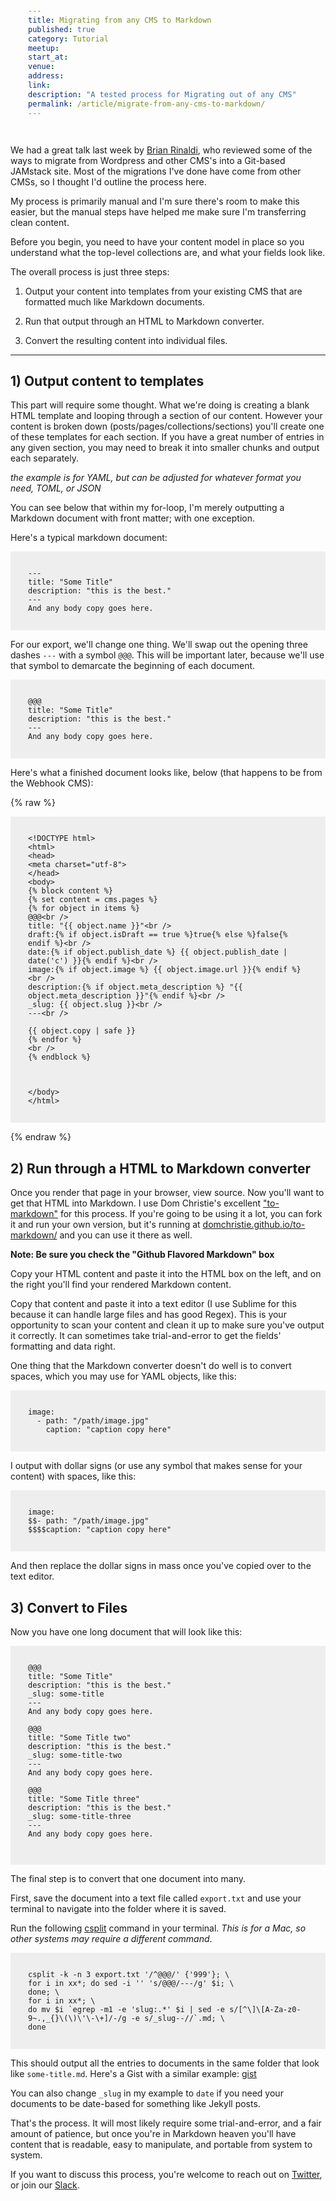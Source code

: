 ```yaml
---
title: Migrating from any CMS to Markdown
published: true
category: Tutorial
meetup:
start_at:
venue:
address:
link:
description: "A tested process for Migrating out of any CMS"
permalink: /article/migrate-from-any-cms-to-markdown/
---
```


We had a great talk last week by [Brian Rinaldi](https://www.youtube.com/watch?v=XjPZWh9oV7E&t=412s), who reviewed some of the ways to migrate from Wordpress and other CMS's into a Git-based JAMstack site. Most of the migrations I've done have come from other CMSs, so I thought I'd outline the process here.

My process is primarily manual and I'm sure there's room to make this easier, but the manual steps have helped me make sure I'm transferring clean content.

Before you begin, you need to have your content model in place so you understand what the top-level collections  are, and what your fields look like.

The overall process is just three steps:

1) Output your content into templates from your existing CMS that are formatted much like Markdown documents.

2) Run that output through an HTML to Markdown converter.

3) Convert the resulting content into individual files.

---

## 1) Output content to templates

This part will require some thought. What we're doing is creating a blank HTML template and looping through a section of our content. However your content is broken down (posts/pages/collections/sections) you'll create one of these templates for each section. If you have a great number of entries in any given section, you may need to break it into smaller chunks and output each separately.

_the example is for YAML, but can be adjusted for whatever format you need, TOML, or JSON_


You can see below that within my for-loop, I'm merely outputting a Markdown document with front matter; with one exception.

Here's a typical markdown document:

```
---
title: "Some Title"
description: "this is the best."
---
And any body copy goes here.
```


For our export, we'll change one thing. We'll swap out the opening three dashes `---` with a symbol `@@@`. This will be important later, because we'll use that symbol to demarcate the beginning of each document.

```
@@@
title: "Some Title"
description: "this is the best."
---
And any body copy goes here.
```

Here's what a finished document looks like, below (that happens to be from the Webhook CMS):

{% raw %}
```
<!DOCTYPE html>
<html>
<head>
<meta charset="utf-8">
</head>
<body>
{% block content %}
{% set content = cms.pages %}
{% for object in items %}
@@@<br />
title: "{{ object.name }}"<br />
draft:{% if object.isDraft == true %}true{% else %}false{% endif %}<br />
date:{% if object.publish_date %} {{ object.publish_date | date('c') }}{% endif %}<br />
image:{% if object.image %} {{ object.image.url }}{% endif %}<br />
description:{% if object.meta_description %} "{{ object.meta_description }}"{% endif %}<br />
_slug: {{ object.slug }}<br />
---<br />

{{ object.copy | safe }}
{% endfor %}
<br />
{% endblock %}



</body>
</html>
```
{% endraw %}

## 2) Run through a HTML to Markdown converter

Once you render that page in your browser, view source. Now you'll want to get that HTML into Markdown. I use Dom Christie's excellent ["to-markdown"](https://github.com/domchristie/to-markdown) for this process. If you're going to be using it a lot, you can fork it and run your own version, but it's running at [domchristie.github.io/to-markdown/](http://domchristie.github.io/to-markdown/) and you can use it there as well.

**Note: Be sure you check the "Github Flavored Markdown" box**

Copy your HTML content and paste it into the HTML box on the left, and on the right you'll find your rendered Markdown content.

Copy that content and paste it into a text editor (I use Sublime for this because it can handle large files and has good Regex).  This is your opportunity to scan your content and clean it up to make sure you've output it correctly. It can sometimes take trial-and-error to get the fields' formatting and data right.

One thing that the Markdown converter doesn't do well is to convert spaces, which you may use for YAML objects, like this:

```
image:
  - path: "/path/image.jpg"
    caption: "caption copy here"
```

I output with dollar signs (or use any symbol that makes sense for your content) with spaces, like this:

```
image:
$$- path: "/path/image.jpg"
$$$$caption: "caption copy here"
```

And then replace the dollar signs in mass once you've copied over to the text editor.

## 3) Convert to Files

Now you have one long document that will look like this:

```
@@@
title: "Some Title"
description: "this is the best."
_slug: some-title
---
And any body copy goes here.

@@@
title: "Some Title two"
description: "this is the best."
_slug: some-title-two
---
And any body copy goes here.

@@@
title: "Some Title three"
description: "this is the best."
_slug: some-title-three
---
And any body copy goes here.


```

The final step is to convert that one document into many.

First, save the document into a text file called `export.txt` and use your terminal to navigate into the folder where it is saved.

Run the following [csplit](http://man7.org/linux/man-pages/man1/csplit.1.html) command in your terminal. _This is for a Mac, so other systems may require a different command_.

```
csplit -k -n 3 export.txt '/^@@@/' {'999'}; \
for i in xx*; do sed -i '' 's/@@@/---/g' $i; \
done; \
for i in xx*; \
do mv $i `egrep -m1 -e 'slug:.*' $i | sed -e s/[^\]\[A-Za-z0-9~.,_{}\(\)\'\-\+]/-/g -e s/_slug--//`.md; \
done
```

This should output all the entries to documents in the same folder that look like `some-title.md`. Here's a Gist with a similar example: [gist](https://gist.github.com/budparr/d929f3d662baa341fb843cd36e3dfe04)

You can also change `_slug` in my example to `date` if you need your documents to be date-based for something like Jekyll posts.

That's the process. It will most likely require some trial-and-error, and a fair amount of patience, but once you're in Markdown heaven you'll have content that is readable, easy to manipulate, and portable from system to system.

If you want to discuss this process, you're welcome to reach out on [Twitter](https://twitter.com/thenewdynamic), or join our [Slack](/slack/).


<style>
pre  {
  background-color: #eee;
  padding: 2em;
  max-width: 100%;

}
article {
  overflow: hidden;
}
</style>
